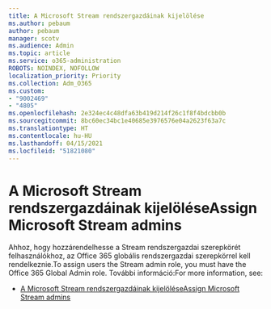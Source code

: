 ```yaml
---
title: A Microsoft Stream rendszergazdáinak kijelölése
ms.author: pebaum
author: pebaum
manager: scotv
ms.audience: Admin
ms.topic: article
ms.service: o365-administration
ROBOTS: NOINDEX, NOFOLLOW
localization_priority: Priority
ms.collection: Adm_O365
ms.custom:
- "9002469"
- "4805"
ms.openlocfilehash: 2e324ec4c48dfa63b419d214f26c1f8f4bdcbb0b
ms.sourcegitcommit: 8bc60ec34bc1e40685e3976576e04a2623f63a7c
ms.translationtype: HT
ms.contentlocale: hu-HU
ms.lasthandoff: 04/15/2021
ms.locfileid: "51821080"
---
```

# <a name="assign-microsoft-stream-admins"></a><span data-ttu-id="603c3-102">A Microsoft Stream rendszergazdáinak kijelölése</span><span class="sxs-lookup"><span data-stu-id="603c3-102">Assign Microsoft Stream admins</span></span>

<span data-ttu-id="603c3-103">Ahhoz, hogy hozzárendelhesse a Stream rendszergazdai szerepkörét felhasználókhoz, az Office 365 globális rendszergazdai szerepkörrel kell rendelkeznie.</span><span class="sxs-lookup"><span data-stu-id="603c3-103">To assign users the Stream admin role, you must have the Office 365 Global Admin role.</span></span> <span data-ttu-id="603c3-104">További információ:</span><span class="sxs-lookup"><span data-stu-id="603c3-104">For more information, see:</span></span>

- [<span data-ttu-id="603c3-105">A Microsoft Stream rendszergazdáinak kijelölése</span><span class="sxs-lookup"><span data-stu-id="603c3-105">Assign Microsoft Stream admins</span></span>](https://docs.microsoft.com/stream/assign-administrator-user-role)
